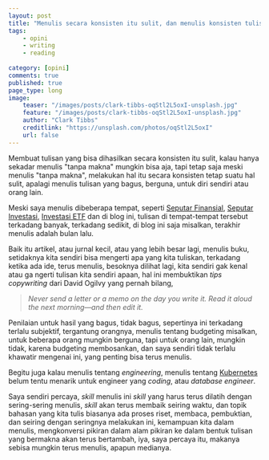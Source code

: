 ```yaml
---
layout: post
title: "Menulis secara konsisten itu sulit, dan menulis konsisten tulisan yang bagus lebih sulit lagi"
tags: 
    - opini
    - writing
    - reading
        
category: [opini]
comments: true
published: true
page_type: long
image:
    teaser: "/images/posts/clark-tibbs-oqStl2L5oxI-unsplash.jpg"
    feature: "/images/posts/clark-tibbs-oqStl2L5oxI-unsplash.jpg"
    author: "Clark Tibbs"
    creditlink: "https://unsplash.com/photos/oqStl2L5oxI"
    url: false
---
```


Membuat tulisan yang bisa dihasilkan secara konsisten itu sulit, kalau hanya sekadar menulis "tanpa makna" mungkin bisa aja, tapi tetap saja meski menulis "tanpa makna", melakukan hal itu secara konsisten tetap suatu hal sulit, apalagi menulis tulisan yang bagus, berguna, untuk diri sendiri atau orang lain.

Meski saya menulis dibeberapa tempat, seperti [Seputar Finansial](https://seputarfinansial.com), [Seputar Investasi]((https://seputarinvestasi.com)), [Investasi ETF]((https://investasietf.com)) dan di blog ini, tulisan di tempat-tempat tersebut terkadang banyak, terkadang sedikit, di blog ini saja misalkan, terakhir menulis adalah bulan lalu.

Baik itu artikel, atau jurnal kecil, atau yang lebih besar lagi, menulis buku, setidaknya kita sendiri bisa mengerti apa yang kita tuliskan, terkadang ketika ada ide, terus menulis, besoknya dilihat lagi, kita sendiri gak kenal atau ga ngerti tulisan kita sendiri apaan, hal ini membuktikan *tips copywriting* dari David Ogilvy yang pernah bilang, 

> *Never send a letter or a memo on the day you write it. Read it aloud the next morning—and then edit it.*

Penilaian untuk hasil yang bagus, tidak bagus, sepertinya ini terkadang terlalu subjektif, tergantung orangnya, menulis tentang budgeting misalkan, untuk beberapa orang mungkin berguna, tapi untuk orang lain, mungkin tidak, karena budgeting membosankan, dan saya sendiri tidak terlalu khawatir mengenai ini, yang penting bisa terus menulis.

Begitu juga kalau menulis tentang *engineering*, menulis tentang [Kubernetes](https://kubernetes.io/id/) belum tentu menarik untuk engineer yang *coding*, atau *database engineer*.

Saya sendiri percaya, *skill* menulis ini *skill* yang harus terus dilatih dengan sering-sering menulis, *skill* akan terus membaik seiring waktu, dan topik bahasan yang kita tulis biasanya ada proses riset, membaca, pembuktian, dan seiring dengan seringnya melakukan ini, kemampuan kita dalam menulis, mengkonversi pikiran dalam alam pikiran ke dalam bentuk tulisan yang bermakna akan terus bertambah, iya, saya percaya itu, makanya sebisa mungkin terus menulis, apapun medianya.
